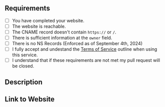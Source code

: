 <!-- To make our job easier, please spend time to review your application before submitting. -->

## Requirements
- [ ] You have completed your website.
- [ ] The website is reachable.
- [ ] The CNAME record doesn't contain `https://` or `/`.  <!-- This is not required if you are not using a CNAME record. -->
- [ ] There is sufficient information at the `owner` field.
- [ ] There is no NS Records (Enforced as of September 4th, 2024)
- [ ] I fully accept and undestand the [Terms of Service](https://github.com/domainsproject/register/blob/main/terms.md) outline when using this service.
- [ ] I understand that if these requirements are not met my pull request will be closed.

## Description
<!-- Please provide a description below of what you will be using the domain for. -->

## Link to Website
<!-- Please provide a link to your website below. -->
